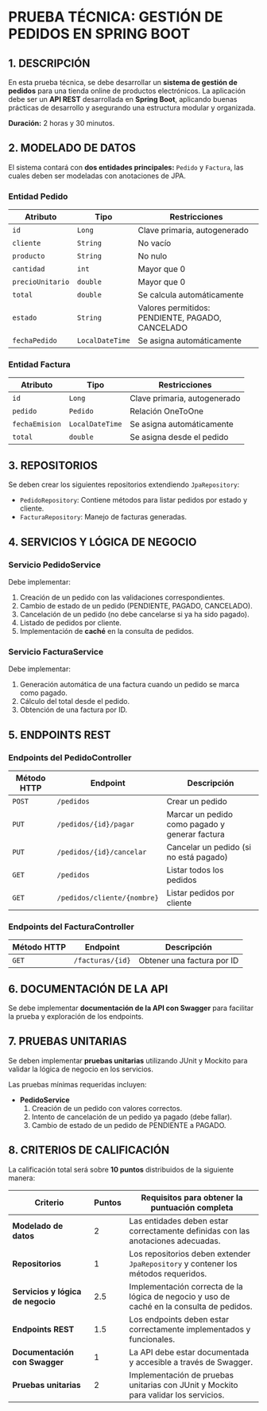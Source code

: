 # PRUEBA TÉCNICA: GESTIÓN DE PEDIDOS EN SPRING BOOT

## 1. DESCRIPCIÓN

En esta prueba técnica, se debe desarrollar un **sistema de gestión de pedidos** para una tienda online de productos electrónicos. La aplicación debe ser un **API REST** desarrollada en **Spring Boot**, aplicando buenas prácticas de desarrollo y asegurando una estructura modular y organizada.

**Duración:** 2 horas y 30 minutos.

## 2. MODELADO DE DATOS

El sistema contará con **dos entidades principales:** `Pedido` y `Factura`, las cuales deben ser modeladas con anotaciones de JPA.

### **Entidad Pedido**

| Atributo         | Tipo            | Restricciones                 |
|----------------|--------------|----------------------------|
| `id`          | `Long`        | Clave primaria, autogenerado |
| `cliente`     | `String`      | No vacío                     |
| `producto`    | `String`      | No nulo                      |
| `cantidad`    | `int`         | Mayor que 0                  |
| `precioUnitario` | `double`   | Mayor que 0                  |
| `total`       | `double`      | Se calcula automáticamente   |
| `estado`      | `String`      | Valores permitidos: PENDIENTE, PAGADO, CANCELADO |
| `fechaPedido` | `LocalDateTime` | Se asigna automáticamente |

### **Entidad Factura**

| Atributo         | Tipo            | Restricciones                 |
|----------------|--------------|----------------------------|
| `id`          | `Long`        | Clave primaria, autogenerado |
| `pedido`      | `Pedido`      | Relación OneToOne           |
| `fechaEmision` | `LocalDateTime` | Se asigna automáticamente |
| `total`       | `double`      | Se asigna desde el pedido   |

## 3. REPOSITORIOS

Se deben crear los siguientes repositorios extendiendo `JpaRepository`:

- `PedidoRepository`: Contiene métodos para listar pedidos por estado y cliente.
- `FacturaRepository`: Manejo de facturas generadas.

## 4. SERVICIOS Y LÓGICA DE NEGOCIO

### **Servicio PedidoService**

Debe implementar:

1. Creación de un pedido con las validaciones correspondientes.
2. Cambio de estado de un pedido (PENDIENTE, PAGADO, CANCELADO).
3. Cancelación de un pedido (no debe cancelarse si ya ha sido pagado).
4. Listado de pedidos por cliente.
5. Implementación de **caché** en la consulta de pedidos.

### **Servicio FacturaService**

Debe implementar:

1. Generación automática de una factura cuando un pedido se marca como pagado.
2. Cálculo del total desde el pedido.
3. Obtención de una factura por ID.

## 5. ENDPOINTS REST

### **Endpoints del PedidoController**

| Método HTTP | Endpoint                 | Descripción                         |
|-------------|------------------------|---------------------------------|
| `POST`     | `/pedidos`              | Crear un pedido                |
| `PUT`      | `/pedidos/{id}/pagar`   | Marcar un pedido como pagado y generar factura |
| `PUT`      | `/pedidos/{id}/cancelar` | Cancelar un pedido (si no está pagado) |
| `GET`      | `/pedidos`              | Listar todos los pedidos        |
| `GET`      | `/pedidos/cliente/{nombre}` | Listar pedidos por cliente |

### **Endpoints del FacturaController**

| Método HTTP | Endpoint            | Descripción                |
|-------------|-------------------|-------------------------|
| `GET`      | `/facturas/{id}`   | Obtener una factura por ID |

## 6. DOCUMENTACIÓN DE LA API

Se debe implementar **documentación de la API con Swagger** para facilitar la prueba y exploración de los endpoints.

## 7. PRUEBAS UNITARIAS

Se deben implementar **pruebas unitarias** utilizando JUnit y Mockito para validar la lógica de negocio en los servicios.

Las pruebas mínimas requeridas incluyen:

- **PedidoService**
  1. Creación de un pedido con valores correctos.
  2. Intento de cancelación de un pedido ya pagado (debe fallar).
  3. Cambio de estado de un pedido de PENDIENTE a PAGADO.

## 8. CRITERIOS DE CALIFICACIÓN

La calificación total será sobre **10 puntos** distribuidos de la siguiente manera:

| Criterio                         | Puntos | Requisitos para obtener la puntuación completa |
|---------------------------------|--------|------------------------------------------------|
| **Modelado de datos**           | 2      | Las entidades deben estar correctamente definidas con las anotaciones adecuadas. |
| **Repositorios**                | 1      | Los repositorios deben extender `JpaRepository` y contener los métodos requeridos. |
| **Servicios y lógica de negocio** | 2.5    | Implementación correcta de la lógica de negocio y uso de caché en la consulta de pedidos. |
| **Endpoints REST**               | 1.5    | Los endpoints deben estar correctamente implementados y funcionales. |
| **Documentación con Swagger**    | 1      | La API debe estar documentada y accesible a través de Swagger. |
| **Pruebas unitarias**            | 2      | Implementación de pruebas unitarias con JUnit y Mockito para validar los servicios. |

